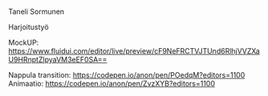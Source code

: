 Taneli Sormunen

Harjoitustyö

MockUP: https://www.fluidui.com/editor/live/preview/cF9NeFRCTVJTUnd6RlhjVVZXaU9HRnptZlpyaVM3eEF0SA==

Nappula transition: https://codepen.io/anon/pen/POedqM?editors=1100
Animaatio: https://codepen.io/anon/pen/ZvzXYB?editors=1100
